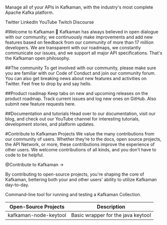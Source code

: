 Manage all of your APIs in Kafkaman, with the industry's most complete Apache Kafka platform.

Twitter LinkedIn YouTube Twitch Discourse

#Welcome to Kafkaman 🚀
Kafkaman has always believed in open dialogue with our community; we continuously make improvements and add new features based on feedback from our community of more than 17 million developers. We are transparent with our roadmaps, we constantly communicate our issues, and we support all major API specifications. That's the Kafkaman open philosophy.

##The community
To get involved with our community, please make sure you are familiar with our Code of Conduct and join our community forum. You can also get breaking news about new features and activities on Twitter. Feel free to drop by and say hello.

##Product roadmap
Keep tabs on new and upcoming releases on the product roadmap. Track current issues and log new ones on GitHub. Also submit new feature requests here.

##Documentation and tutorials
Head over to our documentation, visit our blog, and check out our YouTube channel for interesting tutorials, development stories, and platform updates.

#Contribute to Kafkaman Projects
We value the many contributions from our community of users. Whether they’re to the docs, open source projects, the API Network, or more, these contributions improve the experience of other users. We welcome contributions of all kinds, and you don’t have to code to be helpful.

@Contribute to Kafkaman →

By contributing to open-source projects, you're shaping the core of Kafkaman, bettering both your and other users' ability to utilize Kafkaman day-to-day.

	
Command-line tool for running and testing a Kafkaman Collection.

| Open-Source Projects  |  Description |
|---|---|
| kafkaman-node-keytool  | Basic wrapper for the java keytool  |
